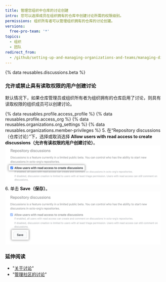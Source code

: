 ```yaml
---
title: 管理您组织中仓库的讨论创建
intro: 您可以选择成员在组织拥有的仓库中创建讨论所需的权限级别。
permissions: 组织所有者可以管理组织拥有的仓库的讨论创建。
versions:
  free-pro-team: '*'
topics:
  - 组织
  - 团队
redirect_from:
  - /github/setting-up-and-managing-organizations-and-teams/managing-discussion-creation-for-repositories-in-your-organization
---
```

{% data reusables.discussions.beta %}

### 允许或禁止具有读取权限的用户创建讨论

默认情况下，如果仓库管理员或组织所有者为组织拥有的仓库启用了讨论，则具有读取权限的组织成员可以创建讨论。

{% data reusables.profile.access_profile %}
{% data reusables.profile.access_org %}
{% data reusables.organizations.org_settings %}
{% data reusables.organizations.member-privileges %}
5. 在“Repository discussions（仓库讨论）”下，选择或取消选择 **Allow users with read access to create discussions（允许有读权限的用户创建讨论）**。 ![允许有读取权限的人创建讨论的复选框](/assets/images/help/discussions/toggle-allow-users-with-read-access-checkbox.png)
6. 单击 **Save（保存）**。 ![讨论设置的"保存"按钮](/assets/images/help/discussions/click-save.png)

### 延伸阅读

- "[关于讨论](/discussions/collaborating-with-your-community-using-discussions/about-discussions)"
- "[管理社区的讨论](/discussions/managing-discussions-for-your-community)"
